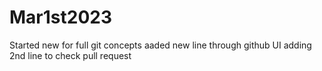 # Mar1st2023
Started new for full git concepts
aaded new line through github UI
adding 2nd line to check pull request
